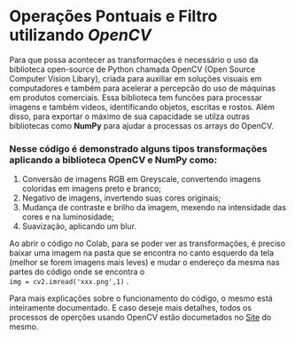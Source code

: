 # Operações Pontuais e Filtro utilizando *OpenCV*
Para que possa acontecer as transformações é necessário o uso da biblioteca open-source de Python chamada OpenCV (Open Source Computer Vision Libary), criada para auxiliar em soluções visuais em computadores e também para acelerar a percepcão do uso de máquinas em produtos comerciais. Essa biblioteca tem funcões para processar imagens e também videos, identificando objetos, escritas e rostos. Além disso, para exportar o máximo de sua capacidade se utilza outras bibliotecas como **NumPy** para ajudar a processas os arrays do OpenCV.

### Nesse código é demonstrado alguns tipos transformações aplicando a biblioteca **OpenCV e NumPy** como:
1. Conversão de imagens RGB em Greyscale, convertendo imagens coloridas em imagens preto e branco;
2. Negativo de imagens, invertendo suas cores originais;
3. Mudança de contraste e brilho da imagem, mexendo na intensidade das cores e na luminosidade;
4. Suavização, aplicando um blur.

Ao abrir o código no Colab, para se poder ver as transformações, é preciso baixar uma imagem na pasta que se encontra no canto esquerdo da tela (melhor se forem imagens mais leves) e 
mudar o endereço da mesma nas partes do código onde se encontra o  
`img = cv2.imread('xxx.png',1)` .
   
Para mais explicações sobre o funcionamento do código, o mesmo está inteiramente documentado. E caso deseje mais detalhes, todos os processos de operções usando OpenCV estão documetados no [Site](https://opencv.org/) do mesmo.
